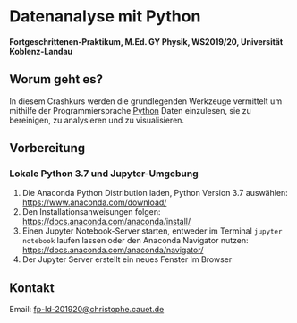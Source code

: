 # Datenanalyse mit Python

#### Fortgeschrittenen-Praktikum, M.Ed. GY Physik, WS2019/20, Universität Koblenz-Landau

## Worum geht es?

In diesem Crashkurs werden die grundlegenden Werkzeuge vermittelt um mithilfe der Programmiersprache [Python](https://www.python.org/) Daten einzulesen, sie zu bereinigen, zu analysieren und zu visualisieren.

## Vorbereitung

### Lokale Python 3.7 und Jupyter-Umgebung

1. Die Anaconda Python Distribution laden, Python Version 3.7 auswählen: <https://www.anaconda.com/download/>
1. Den Installationsanweisungen folgen: <https://docs.anaconda.com/anaconda/install/>
1. Einen Jupyter Notebook-Server starten, entweder im Terminal `jupyter notebook` laufen lassen oder den Anaconda Navigator nutzen: <https://docs.anaconda.com/anaconda/navigator/>
1. Der Jupyter Server erstellt ein neues Fenster im Browser

## Kontakt

Email: [fp-ld-201920@christophe.cauet.de](mailto:fp-ld-201920@christophe.cauet.de)
